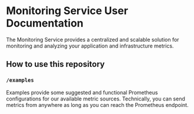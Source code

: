 # Monitoring Service User Documentation

The Monitoring Service provides a centralized and scalable solution for monitoring and analyzing your application and infrastructure metrics.

## How to use this repository

### `/examples`
Examples provide some suggested and functional Prometheus configurations for our available metric sources. Technically, you can send metrics from anywhere as long as you can reach the Prometheus endpoint.